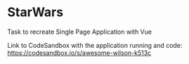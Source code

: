# StarWars
Task to recreate Single Page Application with Vue



Link to CodeSandbox with the application running and code:
https://codesandbox.io/s/awesome-wilson-k513c
